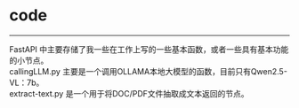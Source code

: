 # code

- - -
FastAPI 中主要存储了我一些在工作上写的一些基本函数，或者一些具有基本功能的小节点。  
callingLLM.py 主要是一个调用OLLAMA本地大模型的函数，目前只有Qwen2.5-VL：7b。  
extract-text.py 是一个用于将DOC/PDF文件抽取成文本返回的节点。  
